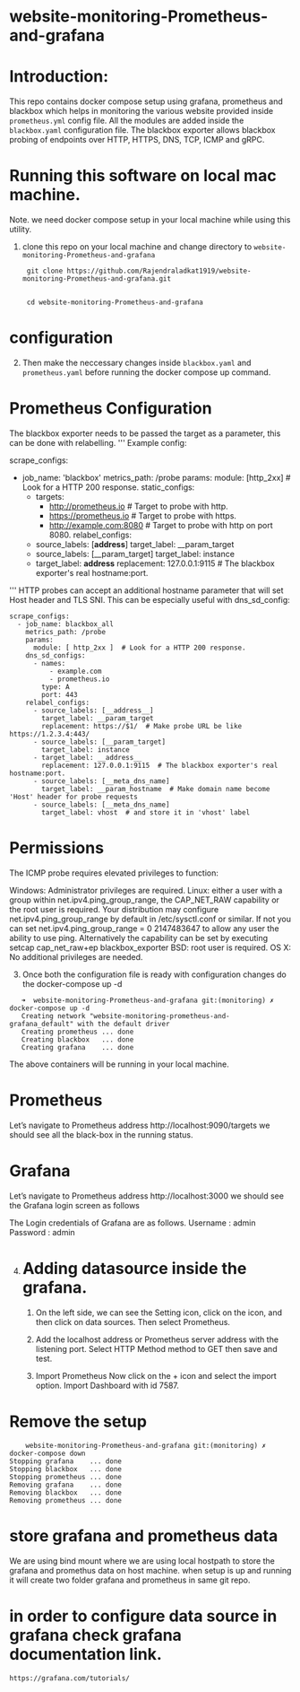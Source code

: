 # website-monitoring-Prometheus-and-grafana


# Introduction:
This repo contains docker compose setup using grafana, prometheus and blackbox which helps in monitoring the various website provided inside `prometheus.yml` config file.
All the modules are added inside the `blackbox.yaml` configuration file.
The blackbox exporter allows blackbox probing of endpoints over HTTP, HTTPS, DNS, TCP, ICMP and gRPC.

# Running this software on local mac machine.

Note. we need docker compose setup in your local machine while using this utility.

1. clone this repo on your local machine and change directory to `website-monitoring-Prometheus-and-grafana`
   ```
    git clone https://github.com/Rajendraladkat1919/website-monitoring-Prometheus-and-grafana.git


    cd website-monitoring-Prometheus-and-grafana
    ```

# configuration

2. Then make the neccessary changes inside `blackbox.yaml` and `prometheus.yaml` before running the docker compose up command.

# Prometheus Configuration
The blackbox exporter needs to be passed the target as a parameter, this can be done with relabelling.
'''
Example config:

scrape_configs:
  - job_name: 'blackbox'
    metrics_path: /probe
    params:
      module: [http_2xx]  # Look for a HTTP 200 response.
    static_configs:
      - targets:
        - http://prometheus.io    # Target to probe with http.
        - https://prometheus.io   # Target to probe with https.
        - http://example.com:8080 # Target to probe with http on port 8080.
    relabel_configs:
      - source_labels: [__address__]
        target_label: __param_target
      - source_labels: [__param_target]
        target_label: instance
      - target_label: __address__
        replacement: 127.0.0.1:9115  # The blackbox exporter's real hostname:port.
        
'''
HTTP probes can accept an additional hostname parameter that will set Host header and TLS SNI. This can be especially useful with dns_sd_config:
```
scrape_configs:
  - job_name: blackbox_all
    metrics_path: /probe
    params:
      module: [ http_2xx ]  # Look for a HTTP 200 response.
    dns_sd_configs:
      - names:
          - example.com
          - prometheus.io
        type: A
        port: 443
    relabel_configs:
      - source_labels: [__address__]
        target_label: __param_target
        replacement: https://$1/  # Make probe URL be like https://1.2.3.4:443/
      - source_labels: [__param_target]
        target_label: instance
      - target_label: __address__
        replacement: 127.0.0.1:9115  # The blackbox exporter's real hostname:port.
      - source_labels: [__meta_dns_name]
        target_label: __param_hostname  # Make domain name become 'Host' header for probe requests
      - source_labels: [__meta_dns_name]
        target_label: vhost  # and store it in 'vhost' label
```
# Permissions

The ICMP probe requires elevated privileges to function:

Windows: Administrator privileges are required.
Linux: either a user with a group within net.ipv4.ping_group_range, the CAP_NET_RAW capability or the root user is required.
Your distribution may configure net.ipv4.ping_group_range by default in /etc/sysctl.conf or similar. If not you can set net.ipv4.ping_group_range = 0 2147483647 to allow any user the ability to use ping.
Alternatively the capability can be set by executing setcap cap_net_raw+ep blackbox_exporter
BSD: root user is required.
OS X: No additional privileges are needed.

3. Once both the configuration file is ready with configuration changes do the docker-compose up -d

 ```
    ➜  website-monitoring-Prometheus-and-grafana git:(monitoring) ✗ docker-compose up -d
    Creating network "website-monitoring-prometheus-and-grafana_default" with the default driver
    Creating prometheus ... done
    Creating blackbox   ... done
    Creating grafana    ... done
```
The above containers will be running in your local machine.

# Prometheus
Let’s navigate to Prometheus address http://localhost:9090/targets we should see all the black-box in the running status.

# Grafana
 Let’s navigate to Prometheus address http://localhost:3000 we should see the Grafana login screen as follows


The Login credentials of Grafana are as follows.
Username : admin
Password : admin

4. # Adding datasource inside the grafana.


    1. On the left side, we can see the Setting icon, click on the icon, and then click on data sources.
    Then select Prometheus.
    2. Add the localhost address or Prometheus server address with the listening port. Select HTTP Method method to GET then save and test.

    3. Import Prometheus
        Now click on the + icon and select the import option.
        Import Dashboard with id 7587.



# Remove the setup
```
    website-monitoring-Prometheus-and-grafana git:(monitoring) ✗ docker-compose down
Stopping grafana    ... done
Stopping blackbox   ... done
Stopping prometheus ... done
Removing grafana    ... done
Removing blackbox   ... done
Removing prometheus ... done
```

# store grafana and prometheus data

 We are using bind mount where we are using local hostpath to store the grafana and promethus data on host machine.
 when setup is up and running it will create two folder grafana and prometheus in same git repo.

# in order to configure data source in grafana check grafana documentation link.
    https://grafana.com/tutorials/